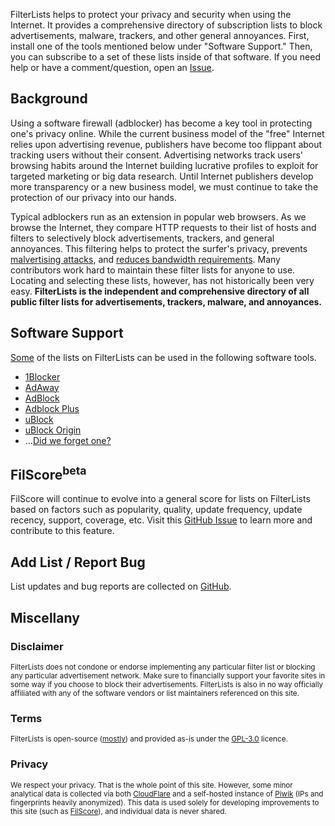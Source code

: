 FilterLists helps to protect your privacy and security when using the Internet. It provides a comprehensive directory of subscription lists to block advertisements, malware, trackers, and other general annoyances. First, install one of the tools mentioned below under "Software Support." Then, you can subscribe to a set of these lists inside of that software. If you need help or have a comment/question, open an [Issue](https://github.com/collinbarrett/FilterLists/issues).

## Background

Using a software firewall (adblocker) has become a key tool in protecting one's privacy online. While the current business model of the "free" Internet relies upon advertising revenue, publishers have become too flippant about tracking users without their consent. Advertising networks track users' browsing habits around the Internet building lucrative profiles to exploit for targeted marketing or big data research. Until Internet publishers develop more transparency or a new business model, we must continue to take the protection of our privacy into our hands.

Typical adblockers run as an extension in popular web browsers. As we browse the Internet, they compare HTTP requests to their list of hosts and filters to selectively block advertisements, trackers, and general annoyances. This filtering helps to protect the surfer's privacy, prevents [malvertising attacks](http://www.wired.com/insights/2014/11/malvertising-is-cybercriminals-latest-sweet-spot/ "Why Malvertising Is Cybercriminals' Latest Sweet Spot - Wired"), and [reduces bandwidth requirements](http://venturebeat.com/2015/07/08/blocking-ads-can-cut-network-traffic-25-to-40-study-shows/ "Blocking Ads Can Cut Network Traffic 25% to 40%, Study Shows - VentureBeat"). Many contributors work hard to maintain these filter lists for anyone to use. Locating and selecting these lists, however, has not historically been very easy. **FilterLists is the independent and comprehensive directory of all public filter lists for advertisements, trackers, malware, and annoyances.**

## Software Support

[Some](https://github.com/collinbarrett/FilterLists/issues/11) of the lists on FilterLists can be used in the following software tools.

*   [1Blocker](https://1blocker.com/)
*   [AdAway](https://adaway.org/)
*   [AdBlock](https://getadblock.com/)
*   [Adblock Plus](https://adblockplus.org/)
*   [uBlock](https://github.com/chrisaljoudi/uBlock)
*   [uBlock Origin](https://github.com/gorhill/uBlock)
*   ...[Did we forget one?](https://github.com/collinbarrett/FilterLists/issues)

## FilScore<sup>beta</sup>

FilScore will continue to evolve into a general score for lists on FilterLists based on factors such as popularity, quality, update frequency, update recency, support, coverage, etc. Visit this [GitHub Issue](https://github.com/collinbarrett/FilterLists/issues/10) to learn more and contribute to this feature.

## Add List / Report Bug

List updates and bug reports are collected on [GitHub](https://github.com/collinbarrett/FilterLists/issues).

## Miscellany

### Disclaimer

<small>FilterLists does not condone or endorse implementing any particular filter list or blocking any particular advertisement network. Make sure to financially support your favorite sites in some way if you choose to block their advertisements. FilterLists is also in no way officially affiliated with any of the software vendors or list maintainers referenced on this site.</small>

### Terms

<small>FilterLists is open-source ([mostly](https://github.com/collinbarrett/FilterLists#building)) and provided as-is under the [GPL-3.0](https://github.com/collinbarrett/FilterLists/blob/master/LICENSE) licence.</small>

### Privacy

<small>We respect your privacy. That is the whole point of this site. However, some minor analytical data is collected via both [CloudFlare](https://www.cloudflare.com/analytics/) and a self-hosted instance of [Piwik](https://piwik.org/) (IPs and fingerprints heavily anonymized). This data is used solely for developing improvements to this site (such as [FilScore](#filscorebeta)), and individual data is never shared.</small>
